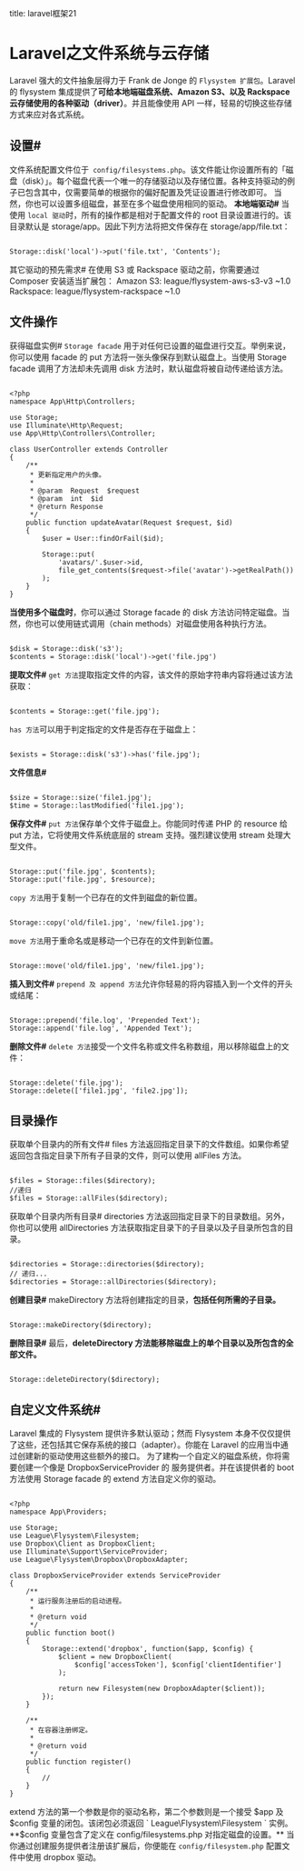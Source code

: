 title: laravel框架21 

#  Laravel之文件系统与云存储 
Laravel 强大的文件抽象层得力于 Frank de Jonge 的 ` Flysystem 扩展包 `。Laravel 的 flysystem 集成提供了**可给本地端磁盘系统、Amazon S3、以及 Rackspace 云存储使用的各种驱动（driver）**。并且能像使用 API 一样，轻易的切换这些存储方式来应对各式系统。
##  设置# 
文件系统配置文件位于`  config/filesystems.php `。该文件能让你设置所有的「磁盘（disk）」。每个磁盘代表一个唯一的存储驱动以及存储位置。各种支持驱动的例子已包含其中，仅需要简单的根据你的偏好配置及凭证设置进行修改即可。
当然，你也可以设置多组磁盘，甚至在多个磁盘使用相同的驱动。
**本地端驱动#**
当使用 ` local 驱动 `时，所有的操作都是相对于配置文件的 root 目录设置进行的。该目录默认是 storage/app。因此下列方法将把文件保存在 storage/app/file.txt：
```

Storage::disk('local')->put('file.txt', 'Contents');

```
其它驱动的预先需求#
在使用 S3 或 Rackspace 驱动之前，你需要通过 Composer 安装适当扩展包：
Amazon S3: league/flysystem-aws-s3-v3 ~1.0
Rackspace: league/flysystem-rackspace ~1.0

##  文件操作 
获得磁盘实例#
` Storage facade ` 用于对任何已设置的磁盘进行交互。举例来说，你可以使用 facade 的 put 方法将一张头像保存到默认磁盘上。当使用 Storage facade 调用了方法却未先调用 disk 方法时，默认磁盘将被自动传递给该方法。
```

<?php
namespace App\Http\Controllers;

use Storage;
use Illuminate\Http\Request;
use App\Http\Controllers\Controller;

class UserController extends Controller
{
    /**
     * 更新指定用户的头像。
     *
     * @param  Request  $request
     * @param  int  $id
     * @return Response
     */
    public function updateAvatar(Request $request, $id)
    {
        $user = User::findOrFail($id);

        Storage::put(
            'avatars/'.$user->id,
            file_get_contents($request->file('avatar')->getRealPath())
        );
    }
}

```
**当使用多个磁盘时**，你可以通过 Storage facade 的 disk 方法访问特定磁盘。当然，你也可以使用链式调用（chain methods）对磁盘使用各种执行方法。
```

$disk = Storage::disk('s3');
$contents = Storage::disk('local')->get('file.jpg')

```
**提取文件#**
` get 方法 `提取指定文件的内容，该文件的原始字符串内容将通过该方法获取：
```

$contents = Storage::get('file.jpg');

```
` has 方法 `可以用于判定指定的文件是否存在于磁盘上：
```

$exists = Storage::disk('s3')->has('file.jpg');

```
**文件信息#**
```

$size = Storage::size('file1.jpg');
$time = Storage::lastModified('file1.jpg');

```
**保存文件#**
` put 方法 `保存单个文件于磁盘上。你能同时传递 PHP 的 resource 给 put 方法，它将使用文件系统底层的 stream 支持。强烈建议使用 stream 处理大型文件。
```

Storage::put('file.jpg', $contents);
Storage::put('file.jpg', $resource);

```
` copy 方法 `用于复制一个已存在的文件到磁盘的新位置。
```

Storage::copy('old/file1.jpg', 'new/file1.jpg');

```
` move 方法 `用于重命名或是移动一个已存在的文件到新位置。
```

Storage::move('old/file1.jpg', 'new/file1.jpg');

```
**插入到文件#**
` prepend 及 append 方法 `允许你轻易的将内容插入到一个文件的开头或结尾：
```

Storage::prepend('file.log', 'Prepended Text');
Storage::append('file.log', 'Appended Text');

```
**删除文件#**
` delete 方法 `接受一个文件名称或文件名称数组，用以移除磁盘上的文件：
```

Storage::delete('file.jpg');
Storage::delete(['file1.jpg', 'file2.jpg']);

```
##  目录操作 
获取单个目录内的所有文件#
files 方法返回指定目录下的文件数组。如果你希望返回包含指定目录下所有子目录的文件，则可以使用 allFiles 方法。
```

$files = Storage::files($directory);
//递归
$files = Storage::allFiles($directory);

```
获取单个目录内所有目录#
directories 方法返回指定目录下的目录数组。另外，你也可以使用 allDirectories 方法获取指定目录下的子目录以及子目录所包含的目录。
```

$directories = Storage::directories($directory);
// 递归...
$directories = Storage::allDirectories($directory);

```
**创建目录#**
makeDirectory 方法将创建指定的目录，**包括任何所需的子目录。**
```

Storage::makeDirectory($directory);

```
**删除目录#**
最后，**deleteDirectory 方法能移除磁盘上的单个目录以及所包含的全部文件。**
```

Storage::deleteDirectory($directory);

```
##  自定义文件系统# 
Laravel 集成的 Flysystem 提供许多默认驱动；然而 Flysystem 本身不仅仅提供了这些，还包括其它保存系统的接口（adapter）。你能在 Laravel 的应用当中通过创建新的驱动使用这些额外的接口。
为了建构一个自定义的磁盘系统，你将需要创建一个像是 DropboxServiceProvider 的 服务提供者。并在该提供者的 boot 方法使用 Storage facade 的 extend 方法自定义你的驱动。
```

<?php
namespace App\Providers;

use Storage;
use League\Flysystem\Filesystem;
use Dropbox\Client as DropboxClient;
use Illuminate\Support\ServiceProvider;
use League\Flysystem\Dropbox\DropboxAdapter;

class DropboxServiceProvider extends ServiceProvider
{
    /**
     * 运行服务注册后的启动进程。
     *
     * @return void
     */
    public function boot()
    {
        Storage::extend('dropbox', function($app, $config) {
            $client = new DropboxClient(
                $config['accessToken'], $config['clientIdentifier']
            );

            return new Filesystem(new DropboxAdapter($client));
        });
    }

    /**
     * 在容器注册绑定。
     *
     * @return void
     */
    public function register()
    {
        //
    }
}

```
extend 方法的第一个参数是你的驱动名称，第二个参数则是一个接受 $app 及 $config 变量的闭包。该闭包必须返回 ` League\Flysystem\Filesystem ` 实例。**$config 变量包含了定义在 config/filesystems.php 对指定磁盘的设置。**
当你通过创建服务提供者注册该扩展后，你便能在 ` config/filesystem.php ` 配置文件中使用 dropbox 驱动。
